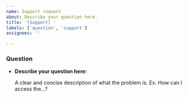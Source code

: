 ```yaml
---
name: Support request
about: Describe your question here.
title: '[Support] '
labels: ['question', 'support']
assignees: ''

---
```


### Question

- **Describe your question here:**

  A clear and concise description of what the problem is. Ex. How can I access the...?
